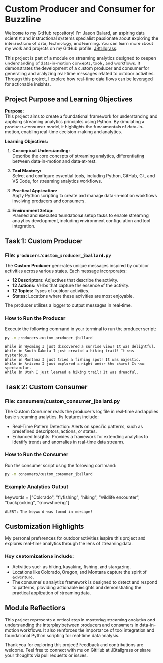 # Custom Producer and Consumer for Buzzline

Welcome to my GitHub repository! I'm Jason Ballard, an aspiring data scientist and instructional systems specialist passionate about exploring the intersections of data, technology, and learning. You can learn more about my work and projects on my GitHub profile: [JBtallgrass](https://github.com/JBtallgrass).

This project is part of a module on streaming analytics designed to deepen understanding of data-in-motion concepts, tools, and workflows. It demonstrates the development of a custom producer and consumer for generating and analyzing real-time messages related to outdoor activities. Through this project, I explore how real-time data flows can be leveraged for actionable insights.

## Project Purpose and Learning Objectives

**Purpose:**  
This project aims to create a foundational framework for understanding and applying streaming analytics principles using Python. By simulating a producer-consumer model, it highlights the fundamentals of data-in-motion, enabling real-time decision-making and analytics.

**Learning Objectives:**
1. **Conceptual Understanding:**  
   Describe the core concepts of streaming analytics, differentiating between data-in-motion and data-at-rest.

2. **Tool Mastery:**  
   Select and configure essential tools, including Python, GitHub, Git, and VS Code, for streaming analytics workflows.

3. **Practical Application:**  
   Apply Python scripting to create and manage data-in-motion workflows involving producers and consumers.

4. **Environment Setup:**  
   Planned and executed foundational setup tasks to enable streaming analytics development, including environment configuration and tool integration.

## Task 1: Custom Producer

### File: `producers/custom_producer_jballard.py`

The **Custom Producer** generates unique messages inspired by outdoor activities across various states. Each message incorporates:
- **12 Descriptors:** Adjectives that describe the activity.
- **12 Actions:** Verbs that capture the essence of the activity.
- **12 Topics:** Types of outdoor activities.
- **States:** Locations where these activities are most enjoyable.

The producer utilizes a logger to output messages in real-time.

### How to Run the Producer
Execute the following command in your terminal to run the producer script:

```bash
py -m producers.custom_producer_jballard
```

```text
While in Wyoming I just discovered a sunrise view! It was delightful.
While in South Dakota I just created a hiking trail! It was mysterious.
While in Montana I just tried a fishing spot! It was majestic.
While in Arizona I just explored a night under the stars! It was spectacular.
While in Utah I just learned a hiking trail! It was dreadful.
```

## Task 2: Custom Consumer

### File: consumers/custom_consumer_jballard.py

The Custom Consumer reads the producer's log file in real-time and applies basic streaming analytics. Its features include:

- Real-Time Pattern Detection: Alerts on specific patterns, such as predefined descriptors, actions, or states.
- Enhanced Insights: Provides a framework for extending analytics to identify trends and anomalies in real-time data streams.

### How to Run the Consumer

Run the consumer script using the following command:

```bash
py -m consumers/custom_consumer_jballard
```

### Example Analytics Output

keywords = ["Colorado", "flyfishing", "hiking", "wildlife encounter", "backpacking", "snowshoeing"]
```text
ALERT: The keyword was found in message!
```

## Customization Highlights
My personal preferences for outdoor activities inspire this project and explores real-time analytics through the lens of streaming data. 

### Key customizations include:

- Activities such as hiking, kayaking, fishing, and stargazing.
- Locations like Colorado, Oregon, and Montana capture the spirit of adventure.
- The consumer's analytics framework is designed to detect and respond to patterns, providing actionable insights and demonstrating the practical application of streaming data.

## Module Reflections
This project represents a critical step in mastering streaming analytics and understanding the interplay between producers and consumers in data-in-motion workflows. It also reinforces the importance of tool integration and foundational Python scripting for real-time data analysis.

Thank you for exploring this project! Feedback and contributions are welcome. Feel free to connect with me on GitHub at JBtallgrass or share your thoughts via pull requests or issues.
